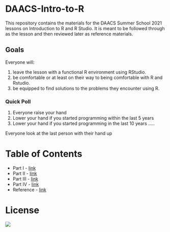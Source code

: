 # DAACS-Intro-to-R
This repository contains the materials for the DAACS Summer School 2021 lessons on Introduction to R and R Studio. It is meant to be followed through as the lesson and then reviewed later as reference materials.

## Goals
Everyone will:
1. leave the lesson with a functional R environment using RStudio.
2. be comfortable or at least on their way to being comfortable with R and Rstudio.
3. be equipped to find solutions to the problems they encounter using R.

### Quick Poll
1. Everyone raise your hand
2. Lower your hand if you started programming within the last 5 years
3. Lower your hand if you started programming in the last 10 years
.....

Everyone look at the last person with their hand up


# Table of Contents

* Part I - [link](https://github.com/alonzi/DAACS-Intro-to-R/blob/main/part-I.md)
* Part II - [link](https://github.com/alonzi/DAACS-Intro-to-R/blob/main/part-II.md)
* Part III - [link](https://github.com/alonzi/DAACS-Intro-to-R/blob/main/part-III.md)
* Part IV - [link](https://github.com/alonzi/DAACS-Intro-to-R/blob/main/part-IV.md)
* Reference - [link](https://github.com/alonzi/DAACS-Intro-to-R/blob/main/reference.md)



# License
![](https://github.com/alonzi/DAACS-Intro-to-R/blob/main/2880px-Cc-by-nc-sa_icon.svg.png)
